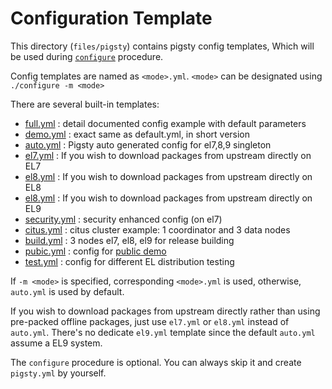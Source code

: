 # Configuration Template

This directory (`files/pigsty`) contains pigsty config templates,
Which will be used during [`configure`](https://vonng.github.io/pigsty/#/INSTALL) procedure.

Config templates are named as `<mode>.yml`.  `<mode>` can be designated using `./configure -m <mode>`

There are several built-in templates:

* [full.yml](full.yml) : detail documented config example with default parameters
* [demo.yml](demo.yml) : exact same as default.yml, in short version
* [auto.yml](auto.yml) : Pigsty auto generated config for el7,8,9 singleton
* [el7.yml](el7.yml) : If you wish to download packages from upstream directly on EL7
* [el8.yml](el8.yml) : If you wish to download packages from upstream directly on EL8
* [el8.yml](el8.yml) : If you wish to download packages from upstream directly on EL9
* [security.yml](security.yml) : security enhanced config (on el7)
* [citus.yml](citus.yml) : citus cluster example: 1 coordinator and 3 data nodes
* [build.yml](build.yml) : 3 nodes el7, el8, el9 for release building
* [pubic.yml](public.yml) : config for [public demo](http://demo.pigsty.cc)
* [test.yml](test.yml) : config for different EL distribution testing


If `-m <mode>` is specified, corresponding `<mode>.yml` is used, otherwise, `auto.yml` is used by default.

If you wish to download packages from upstream directly rather than using pre-packed offline packages, just use `el7.yml` or `el8.yml` instead of `auto.yml`.
There's no dedicate `el9.yml` template since the default `auto.yml` assume a EL9 system.


The `configure` procedure is optional. You can always skip it and create `pigsty.yml` by yourself. 